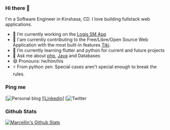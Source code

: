 ### Hi there 👋

I'm a Software Engineer in Kinshasa, CD.
I love building fullstack web applications.

- 🔭 I’m currently working on the [Logis SM App](https://github.com/mmarcwabo/logissm)
- 👯 I'am currently contributing to the Free/Libre/Open Source Web Application with the most built-in features [Tiki](https://tiki.org).
- 🌱 I’m currently learning flutter and python for current and future projects
- 💬 Ask me about [php](https://php.net), [Java](https://java.com) and Databases
- 😄 Pronouns: he/him/his
- ⚡ From python zen: Special cases aren't special enough to break the rules.

### Ping me

[![Personal blog](https://wabo.work)
[![Linkedin]](https://www.linkedin.com/in/marcellin-wabo/)
[![Twitter](https://twitter.com/marcwabo)

### Github Stats

[![Marcellin's Github Stats](https://github-readme-stats.vercel.app/api?username=mmarcwabo&count_private=true&theme=default&show_icons=true)](https://github.com/mmarcwabo)
